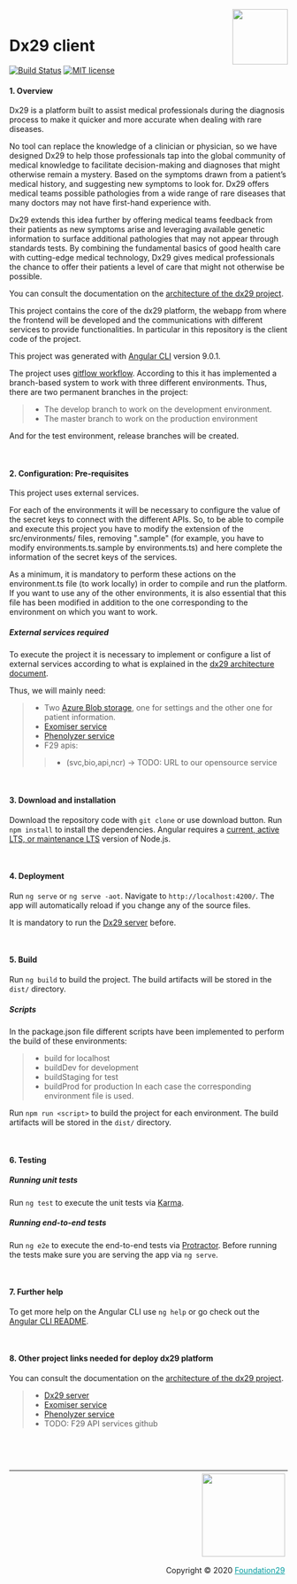 <div style="margin-bottom: 1%; padding-bottom: 2%;">
	<img align="right" width="100px" src="/src/assets/img/logo-Dx29.png">
</div>			

Dx29 client
===============================================================================================================================

[![Build Status](https://f29.visualstudio.com/Health29%20for%20Diagnosis/_apis/build/status/Dx29%20Client/Prod/Dx29%20-%20PROD%20-%20Client%20-%20Github?branchName=master)](https://f29.visualstudio.com/Health29%20for%20Diagnosis/_build/latest?definitionId=51&branchName=master)
[![MIT license](https://img.shields.io/badge/license-MIT-brightgreen.svg)](http://opensource.org/licenses/MIT)
#### 1. Overview 

Dx29 is a platform built to assist medical professionals during the diagnosis process to make it quicker and more accurate when dealing with rare diseases.

No tool can replace the knowledge of a clinician or physician, so we have designed Dx29 to help those professionals tap into the global community of medical knowledge to facilitate decision-making and diagnoses that might otherwise remain a mystery. Based on the symptoms drawn from a patient’s medical history, and suggesting new symptoms to look for. Dx29 offers medical teams possible pathologies from a wide range of rare diseases that many doctors may not have first-hand experience with.

Dx29 extends this idea further by offering medical teams feedback from their patients as new symptoms arise and leveraging available genetic information to surface additional pathologies that may not appear through standards tests. By combining the fundamental basics of good health care with cutting-edge medical technology, Dx29 gives medical professionals the chance to offer their patients a level of care that might not otherwise be possible.

You can consult the documentation on the [architecture of the dx29 project](https://dx29.readthedocs.io/en/latest/).

This project contains the core of the dx29 platform, the webapp from where the frontend will be developed and the communications with different services to provide functionalities. In particular in this repository is the client code of the project.

This project was generated with [Angular CLI](https://github.com/angular/angular-cli) version 9.0.1.

The project uses [gitflow workflow](https://nvie.com/posts/a-successful-git-branching-model/). 
According to this it has implemented a branch-based system to work with three different environments. Thus, there are two permanent branches in the project:
>- The develop branch to work on the development environment.
>- The master branch to work on the production environment

And for the test environment, release branches will be created.

<p>&nbsp;</p>

#### 2. Configuration: Pre-requisites

This project uses external services.

For each of the environments it will be necessary to configure the value of the secret keys to connect with the different APIs.
So, to be able to compile and execute this project you have to modify the extension of the src/environments/ files, removing ".sample" (for example, you have to modify environments.ts.sample by environments.ts) and here complete the information of the secret keys of the services.

As a minimum, it is mandatory to perform these actions on the environment.ts file (to work locally) in order to compile and run the platform. If you want to use any of the other environments, it is also essential that this file has been modified in addition to the one corresponding to the environment on which you want to work.

##### External services required

To execute the project it is necessary to implement or configure a list of external services according to what is explained in the [dx29 architecture document](https://dx29.readthedocs.io/en/latest/).

Thus, we will mainly need:

>- Two [Azure Blob storage](https://docs.microsoft.com/en-US/azure/storage/blobs/storage-blobs-introduction), one for settings and the other one for patient information.
>- [Exomiser service](https://github.com/foundation29org/Exomiser/edit/master/README.md) 
>- [Phenolyzer service](https://github.com/foundation29org/phenolyzer)
>- F29 apis:
>>- (svc,bio,api,ncr) -> TODO: URL to our opensource service
    

<p>&nbsp;</p>

#### 3. Download and installation

Download the repository code with `git clone` or use download button.
Run `npm install` to install the dependencies.
Angular requires a [current, active LTS, or maintenance LTS](https://nodejs.org/en/about/releases/) version of Node.js.

<p>&nbsp;</p>

#### 4. Deployment

Run `ng serve` or `ng serve -aot`. Navigate to `http://localhost:4200/`. The app will automatically reload if you change any of the source files.

It is mandatory to run the [Dx29 server](https://github.com/foundation29org/Dx29_server) before. 

<p>&nbsp;</p>

#### 5. Build

Run `ng build` to build the project. The build artifacts will be stored in the `dist/` directory. 

##### Scripts

In the package.json file different scripts have been implemented to perform the build of these environments: 
>- build for localhost
>- buildDev for development
>- buildStaging for test
>- buildProd for production
In each case the corresponding environment file is used.

Run `npm run <script>` to build the project for each environment. The build artifacts will be stored in the `dist/` directory. 

<p>&nbsp;</p>

#### 6. Testing

##### Running unit tests

Run `ng test` to execute the unit tests via [Karma](https://karma-runner.github.io).

##### Running end-to-end tests

Run `ng e2e` to execute the end-to-end tests via [Protractor](http://www.protractortest.org/).
Before running the tests make sure you are serving the app via `ng serve`.

<p>&nbsp;</p>

#### 7. Further help

To get more help on the Angular CLI use `ng help` or go check out the [Angular CLI README](https://github.com/angular/angular-cli/blob/master/README.md).

<p>&nbsp;</p>

#### 8. Other project links needed for deploy dx29 platform

You can consult the documentation on the [architecture of the dx29 project](https://dx29.readthedocs.io/en/latest/).

>- [Dx29 server](https://github.com/foundation29org/Dx29_server) 
>- [Exomiser service](https://github.com/foundation29org/Exomiser/edit/master/README.md) 
>- [Phenolyzer service](https://github.com/foundation29org/phenolyzer)
>- TODO: F29 API services github

<p>&nbsp;</p>
<p>&nbsp;</p>

<div style="border-top: 1px solid !important;
	padding-top: 1% !important;
    padding-right: 1% !important;
    padding-bottom: 0.1% !important;">
	<div align="right">
		<img width="150px" src="/src/assets/img/logo-foundation-twentynine-footer.png">
	</div>
	<div align="right" style="padding-top: 0.5% !important">
		<p align="right">	
			Copyright © 2020
			<a style="color:#009DA0" href="https://www.foundation29.org/" target="_blank"> Foundation29</a>
		</p>
	</div>
<div>